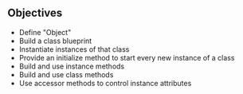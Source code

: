 ## Objectives

* Define "Object"
* Build a class blueprint
* Instantiate instances of that class
* Provide an initialize method to start every new instance of a class
* Build and use instance methods
* Build and use class methods
* Use accessor methods to control instance attributes